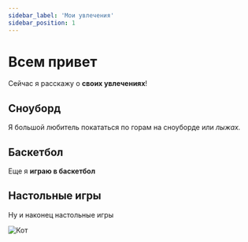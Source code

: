 ```yaml
---
sidebar_label: 'Мои увлечения'
sidebar_position: 1
---
```


# Всем привет

Сейчас я расскажу о **своих увлечениях**!

Сноуборд
--------

Я большой любитель покататься по горам на сноуборде или *лыжах.*

Баскетбол
---------

Еще я **играю в баскетбол**

Настольные игры
---------------

Ну и наконец настольные игры



![Кот](/img/cat1.svg)